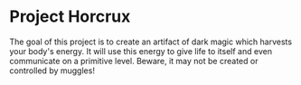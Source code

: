 # Project Horcrux

The goal of this project is to create an artifact of dark magic which harvests your body's energy.
It will use this energy to give life to itself and even communicate on a primitive level.
Beware, it may not be created or controlled by muggles!
